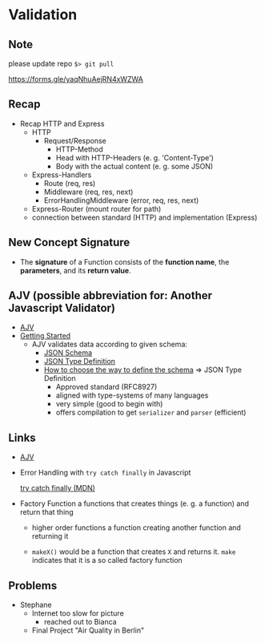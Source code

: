 # Validation

## Note

please update repo `$> git pull`

https://forms.gle/yaqNhuAejRN4xWZWA

## Recap
- Recap HTTP and Express
  - HTTP
    - Request/Response
      - HTTP-Method
      - Head with HTTP-Headers (e. g. 'Content-Type')
      - Body with the actual content (e. g. some JSON)
  - Express-Handlers
    - Route (req, res)
    - Middleware (req, res, next)
    - ErrorHandlingMiddleware (error, req, res, next)
  - Express-Router (mount router for path)
  - connection between 
    standard (HTTP) and implementation (Express)

## New Concept **Signature**
- The **signature** of a Function consists of the **function name**, the **parameters**, and its **return value**.

## AJV (possible abbreviation for: Another Javascript Validator)
- [AJV](https://ajv.js.org/)
- [Getting Started](https://ajv.js.org/guide/getting-started.html)
  - AJV validates data according to given schema:
    - [JSON Schema](https://ajv.js.org/json-schema)
    - [JSON Type Definition](https://ajv.js.org/json-type-definition)
    - [How to choose the way to define the schema](https://ajv.js.org/json-type-definition)
      => JSON Type Definition
        - Approved standard (RFC8927)
        - aligned with type-systems of many languages
        - very simple (good to begin with)
        - offers compilation to get `serializer` and `parser` (efficient)

## Links
- [AJV](https://ajv.js.org/)

- Error Handling with `try catch finally` in Javascript
  
  [try catch finally (MDN)](https://developer.mozilla.org/en-US/docs/Web/JavaScript/Reference/Statements/try...catch)

- Factory Function
  a functions that creates things (e. g. a function) and return that thing
  - higher order functions
    a function creating another function and returning it

  - `makeX()` would be a function that creates `X` and returns it.
    `make` indicates that it is a so called factory function


## Problems
- Stephane 
  - Internet too slow for picture
    - reached out to Bianca
  - Final Project "Air Quality in Berlin"
